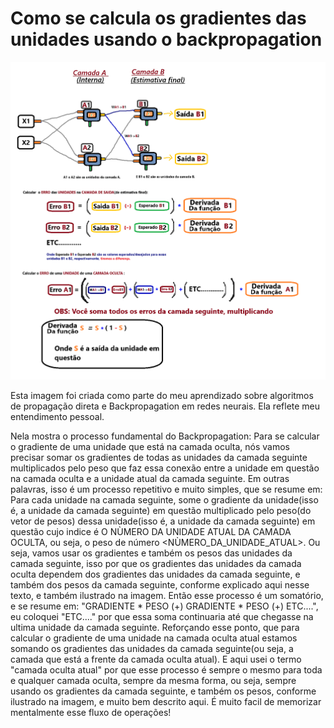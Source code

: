 # Como se calcula os gradientes das unidades usando o backpropagation
![Slide Backpropagation](./Slide_Backpropagation_APRIMORADO.png "Backpropagation")

Esta imagem foi criada como parte do meu aprendizado sobre algoritmos de propagação direta e Backpropagation em redes neurais. Ela reflete meu entendimento pessoal.

Nela mostra o processo fundamental do Backpropagation: Para se calcular o gradiente de uma unidade que está na camada oculta, nós vamos precisar somar os gradientes de todas as unidades da camada seguinte multiplicados pelo peso que faz essa conexão entre a unidade em questão na camada oculta e a unidade atual da camada seguinte. Em outras palavras, isso é um processo repetitivo e muito simples, que se resume em: Para cada unidade na camada seguinte, some o gradiente da unidade(isso é, a unidade da camada seguinte) em questão multiplicado pelo peso(do vetor de pesos) dessa unidade(isso é, a unidade da camada seguinte) em questão cujo indice é O NÙMERO DA UNIDADE ATUAL DA CAMADA OCULTA, ou seja, o peso de número <NÙMERO_DA_UNIDADE_ATUAL>. Ou seja, vamos usar os gradientes e também os pesos das unidades da camada seguinte, isso por que os gradientes das unidades da camada oculta dependem dos gradientes das unidades da camada seguinte, e também dos pesos da camada seguinte, conforme explicado aqui nesse texto, e também ilustrado na imagem. Então esse processo é um somatório, e se resume em: "GRADIENTE * PESO (+) GRADIENTE * PESO (+) ETC....", eu coloquei "ETC...." por que essa soma continuaria até que chegasse na ultima unidade da camada seguinte. Reforçando esse ponto, que para calcular o gradiente de uma unidade na camada oculta atual estamos somando os gradientes das unidades da camada seguinte(ou seja, a camada que está a frente da camada oculta atual). E aqui usei o termo "camada oculta atual" por que esse processo é sempre o mesmo para toda e qualquer camada oculta, sempre da mesma forma, ou seja, sempre usando os gradientes da camada seguinte, e também os pesos, conforme ilustrado na imagem, e muito bem descrito aqui. É muito facil de memorizar mentalmente esse fluxo de operações!